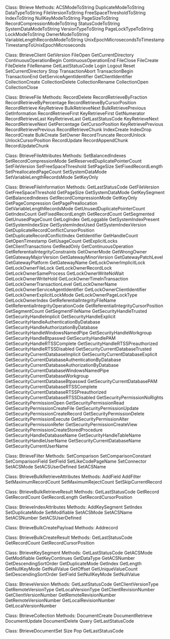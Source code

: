 Class: Btrieve
Methods:
ACSModeToString
DuplicateModeToString
DataTypeToString
FileVersionToString
FreeSpaceThresholdToString
IndexToString
NullKeyModeToString
PageSizeToString
RecordCompressionModeToString
StatusCodeToString
SystemDataModeToString
VersionTypeToString
PageLockTypeToString
LockModeToString
OwnerModeToString
VariableLengthRecordsModeToString
UnixEpochMicrosecondsToTimestamp
TimestampToUnixEpochMicroseconds

Class: BtrieveClient
GetVersion
FileOpen
GetCurrentDirectory
ContinuousOperationBegin
ContinuousOperationEnd
FileClose
FileCreate
FileDelete
FileRename
GetLastStatusCode
Login
Logout
Reset
SetCurrentDirectory
Stop
TransactionAbort
TransactionBegin
TransactionEnd
GetServiceAgentIdentifier
GetClientIdentifier
CollectionCreate
CollectionDelete
CollectionRename
CollectionOpen
CollectionClose

Class: BtrieveFile
Methods:
RecordDelete
RecordRetrieveByFraction
RecordRetrieveByPercentage
RecordRetrieveByCursorPosition
RecordRetrieve
KeyRetrieve
BulkRetrieveNext
BulkRetrievePrevious
GetInformation
RecordRetrieveFirst
KeyRetrieveFirst
GetNumerator
RecordRetrieveLast
KeyRetrieveLast
GetLastStatusCode
KeyRetrieveNext
RecordRetrieveNext
GetPercentage
GetCursorPosition
KeyRetrievePrevious
RecordRetrievePrevious
RecordRetrieveChunk
IndexCreate
IndexDrop
RecordCreate
BulkCreate
SetOwner
RecordTruncate
RecordUnlock
UnlockCursorPosition
RecordUpdate
RecordAppendChunk
RecordUpdateChunk

Class: BtrieveFileAttributes
Methods:
SetBalancedIndexes
SetRecordCompressionMode
SetReservedDuplicatePointerCount
SetFileVersion
SetFreeSpaceThreshold
SetPageSize
SetFixedRecordLength
SetPreallocatedPageCount
SetSystemDataMode
SetVariableLengthRecordsMode
SetKeyOnly

Class: BtrieveFileInformation
Methods:
GetLastStatusCode
GetFileVersion
GetFreeSpaceThreshold
GetPageSize
GetSystemDataMode
GetKeySegment
GetBalancedIndexes
GetRecordCompressionMode
GetKeyOnly
GetPageCompression
GetPagePreallocation
GetVariableLengthRecordsMode
GetUnusedDuplicatePointerCount
GetIndexCount
GetFixedRecordLength
GetRecordCount
GetSegmented
GetUnusedPageCount
GetLogIndex
GetLoggable
GetSystemIndexPresent
GetSystemIndexSize
GetSystemIndexUsed
GetSystemIndexVersion
GetDuplicateRecordConflictCursorPosition
GetDuplicateRecordConflictIndex
GetIdentifier
GetHandleCount
GetOpenTimestamp
GetUsageCount
GetExplicitLocks
GetClientTransactions
GetReadOnly
GetContinuousOperation
GetReferentialIntegrityConstraints
GetOwnerMode
GetWrongOwner
GetGatewayMajorVersion
GetGatewayMinorVersion
GetGatewayPatchLevel
GetGatewayPlatform
GetGatewayName
GetLockOwnerImplicitLock
GetLockOwnerFileLock
GetLockOwnerRecordLock
GetLockOwnerSameProcess
GetLockOwnerWriteNoWait
GetLockOwnerWriteHold
GetLockOwnerTimeInTransaction
GetLockOwnerTransactionLevel
GetLockOwnerName
GetLockOwnerServiceAgentIdentifier
GetLockOwnerClientIdentifier
GetLockOwnerExplicitLockMode
GetLockOwnerPageLockType
GetLockOwnerIndex
GetReferentialIntegrityFileName
GetReferentialIntegrityOperationCode
GetReferentialIntegrityCursorPosition
GetSegmentCount
GetSegmentFileName
GetSecurityHandleTrusted
GetSecurityHandleImplicit
GetSecurityHandleExplicit
GetSecurityHandleAuthenticationByDatabase
GetSecurityHandleAuthorizationByDatabase
GetSecurityHandleWindowsNamedPipe
GetSecurityHandleWorkgroup
GetSecurityHandleBtpasswd
GetSecurityHandlePAM
GetSecurityHandleRTSSComplete
GetSecurityHandleRTSSPreauthorized
GetSecurityHandleRTSSDisabled
GetSecurityCurrentDatabaseTrusted
GetSecurityCurrentDatabaseImplicit
GetSecurityCurrentDatabaseExplicit
GetSecurityCurrentDatabaseAuthenticationByDatabase
GetSecurityCurrentDatabaseAuthorizationByDatabase
GetSecurityCurrentDatabaseWindowsNamedPipe
GetSecurityCurrentDatabaseWorkgroup
GetSecurityCurrentDatabaseBtpasswd
GetSecurityCurrentDatabasePAM
GetSecurityCurrentDatabaseRTSSComplete
GetSecurityCurrentDatabaseRTSSPreauthorized
GetSecurityCurrentDatabaseRTSSDisabled
GetSecurityPermissionNoRights
GetSecurityPermissionOpen
GetSecurityPermissionRead
GetSecurityPermissionCreateFile
GetSecurityPermissionUpdate
GetSecurityPermissionCreateRecord
GetSecurityPermissionDelete
GetSecurityPermissionExecute
GetSecurityPermissionAlter
GetSecurityPermissionRefer
GetSecurityPermissionCreateView
GetSecurityPermissionCreateStoredProcedure
GetSecurityHandleDatabaseName
GetSecurityHandleTableName
GetSecurityHandleUserName
GetSecurityCurrentDatabaseName
GetSecurityCurrentUserName

Class: BtrieveFilter
Methods:
SetComparison
SetComparisonConstant
SetComparisonField
SetField
SetLikeCodePageName
SetConnector
SetACSMode
SetACSUserDefined
SetACSName

Class: BtrieveBulkRetrieveAttributes
Methods:
AddField
AddFilter
SetMaximumRecordCount
SetMaximumRejectCount
SetSkipCurrentRecord

Class: BtrieveBulkRetrieveResult
Methods:
GetLastStatusCode
GetRecord
GetRecordCount
GetRecordLength
GetRecordCursorPosition

Class: BtrieveIndexAttributes
Methods:
AddKeySegment
SetIndex
SetDuplicateMode
SetModifiable
SetACSMode
SetACSName
SetACSNumber
SetACSUserDefined

Class: BtrieveBulkCreatePayload
Methods:
Addrecord

Class: BtrieveBulkCreateResult
Methods:
GetLastStatusCode
GetRecordCount
GetRecordCursorPosition

Class: BtrieveKeySegment
Methods:
GetLastStatusCode
GetACSMode
GetModifiable
GetKeyContinues
GetDataType
GetACSNumber
GetDescendingSortOrder
GetDuplicateMode
GetIndex
GetLength
GetNullKeyMode
GetNullValue
GetOffset
GetUniqueValueCount
SetDescendingSortOrder
SetField
SetNullKeyMode
SetNullValue

Class: BtrieveVersion
Methods:
GetLastStatusCode
GetClientVersionType
GetRemoteVersionType
GetLocalVersionType
GetClientRevisionNumber
GetClientVersionNumber
GetRemoteRevisionNumber
GetRemoteVersionNumber
GetLocalRevisionNumber
GetLocalVersionNumber

Class: BtrieveCollection
Methods:
DocumentCreate
DocumentRetrieve
DocumentUpdate
DocumentDelete
Query
GetLastStatusCode

Class: BtrieveDocumentSet
Size
Pop
GetLastStatusCode

